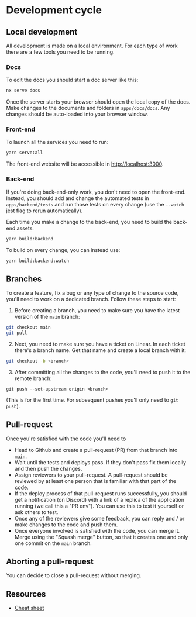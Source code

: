 # Development cycle

## Local development

All development is made on a local environment. For each type of work there are a few tools you need to be running.

### Docs

To edit the docs you should start a doc server like this:

```bash
nx serve docs
```

Once the server starts your browser should open the local copy of the docs.
Make changes to the documents and folders in `apps/docs/docs`.
Any changes should be auto-loaded into your browser window.

### Front-end

To launch all the services you need to run:

```bash
yarn serve:all
```

The front-end website will be accessible in [http://localhost:3000](http://localhost:3000).

### Back-end

If you're doing back-end-only work, you don't need to open the front-end.
Instead, you should add and change the automated tests in `apps/backend/tests` and run those tests on every change (use the `--watch` jest flag to rerun automatically).

Each time you make a change to the back-end, you need to build the back-end assets:

```bash
yarn build:backend
```

To build on every change, you can instead use:

```bash
yarn build:backend:watch
```

## Branches

To create a feature, fix a bug or any type of change to the source code, you'll need to work on a dedicated branch. Follow these steps to start:

1. Before creating a branch, you need to make sure you have the latest version of the `main` branch:

```bash
git checkout main
git pull
```

2. Next, you need to make sure you have a ticket on Linear. In each ticket there's a branch name. Get that name and create a local branch with it:

```bash
git checkout -b <branch>
```

3. After committing all the changes to the code, you'll need to push it to the remote branch:

```
git push --set-upstream origin <branch>
```

(This is for the first time. For subsequent pushes you'll only need to `git push`).

## Pull-request

Once you're satisfied with the code you'll need to

- Head to Github and create a pull-request (PR) from that branch into `main`.
- Wait until the tests and deploys pass. If they don't pass fix them locally and then push the changes.
- Assign reviewers to your pull-request. A pull-request should be reviewed by at least one person that is familiar with that part of the code.
- If the deploy process of that pull-request runs successfully, you should get a notification (on Discord) with a link of a replica of the application running (we call this a "PR env"). You can use this to test it yourself or ask others to test.
- Once any of the reviewers give some feedback, you can reply and / or make changes to the code and push them.
- Once everyone involved is satisfied with the code, you can merge it. Merge using the "Squash merge" button, so that it creates one and only one commit on the `main` branch.

## Aborting a pull-request

You can decide to close a pull-request without merging.

## Resources

- [Cheat sheet](CHEAT_SHEET.md)
